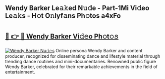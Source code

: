 ## Wendy Barker Le𝚊𝚔ed N𝚞𝚍e - Part-1Mi Vi𝚍eo Le𝚊𝚔s - H𝚘t O𝚗lyf𝚊ns Ph𝚘tos a4xFo

# <h2><a href="http://hffbv5.feru.top/?c=Wendy+Barker">🔗 👉 🔴 Wendy Barker Vi𝚍𝚎o Ph𝚘t𝚘𝚜</a></h2>

[![Wendy Barker Nu𝚍𝚎s](https://i.imgur.com/0TWrTi3.gif)](http://hffbv5.feru.top/?c=Wendy+Barker)
Online persona Wendy Barker and content producer, recognized for disseminating dance and lifestyle material through trending dance routines and mini-documentaries. Renowned public figure Wendy Barker, celebrated for their remarkable achievements in the field of entertainment. 
